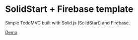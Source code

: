 # SolidStart + Firebase template

Simple TodoMVC built with Solid.js (SolidStart) and Firebase.

[Demo](https://buttplugit.web.app/)

